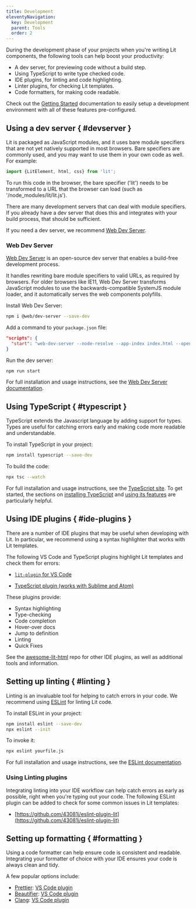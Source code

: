 ```yaml
---
title: Development
eleventyNavigation:
  key: Development
  parent: Tools
  order: 2
---
```


During the development phase of your projects when you're writing Lit components, the following tools can help boost your productivity:

* A dev server, for previewing code without a build step.
* Using TypeScript to write type checked code.
* IDE plugins, for linting and code highlighting.
* Linter plugins, for checking Lit templates.
* Code formatters, for making code readable.

Check out the [Getting Started](../../getting-started) documentation to easily setup a development environment with all of these features pre-configured.

## Using a dev server { #devserver }

Lit is packaged as JavaScript modules, and it uses bare module specifiers that are not yet natively supported in most browsers. Bare specifiers are commonly used, and you may want to use them in your own code as well. For example:

```js
import {LitElement, html, css} from 'lit';
```

To run this code in the browser, the bare specifier ('lit') needs to be transformed to a URL that the browser can load (such as '/node_modules/lit/lit.js').

There are many development servers that can deal with module specifiers. If you already have a dev server that does this and integrates with your build process, that should be sufficient.

If you need a dev server, we recommend [Web Dev Server](https://modern-web.dev/docs/dev-server/overview/).

### Web Dev Server

[Web Dev Server](https://modern-web.dev/docs/dev-server/overview/) is an open-source dev server that enables a build-free development process.

It handles rewriting bare module specifiers to valid URLs, as required by browsers. For older browsers like IE11, Web Dev Server transforms JavaScript modules to use the backwards-compatible SystemJS module loader, and it automatically serves the web components polyfills.

Install Web Dev Server:

```bash
npm i @web/dev-server --save-dev
```

Add a command to your `package.json` file:

```json
"scripts": {
  "start": "web-dev-server --node-resolve --app-index index.html --open --watch --esbuild-target auto"
}
```

Run the dev server:

```bash
npm run start
```

For full installation and usage instructions, see the [Web Dev Server documentation](https://modern-web.dev/docs/dev-server/overview/).

## Using TypeScript { #typescript }

TypeScript extends the Javascript language by adding support for types. Types are useful for catching errors early and making code more readable and understandable.

To install TypeScript in your project:

```bash
npm install typescript --save-dev
```

To build the code:

```bash
npx tsc --watch
```

For full installation and usage instructions, see the [TypeScript site](https://www.typescriptlang.org/). To get started, the sections on [installing TypeScript](https://www.typescriptlang.org/docs/handbook/typescript-tooling-in-5-minutes.html) and [using its features](https://www.typescriptlang.org/docs/handbook/typescript-in-5-minutes.html) are particularly helpful.

## Using IDE plugins { #ide-plugins }

There are a number of IDE plugins that may be useful when developing with Lit. In particular, we recommend using a syntax highlighter that works with Lit templates.

The following VS Code and TypeScript plugins highlight Lit templates and check them for errors:

* [`lit-plugin` for VS Code](https://marketplace.visualstudio.com/items?itemName=runem.lit-plugin)

* [TypeScript plugin (works with Sublime and Atom)](https://github.com/runem/lit-analyzer/tree/master/packages/ts-lit-plugin)

These plugins provide:

- Syntax highlighting
- Type-checking
- Code completion
- Hover-over docs
- Jump to definition
- Linting
- Quick Fixes

See the [awesome-lit-html](https://github.com/web-padawan/awesome-lit-html#ide-plugins) repo for other IDE plugins, as well as additional tools and information.

## Setting up linting { #linting }

Linting is an invaluable tool for helping to catch errors in your code. We recommend using [ESLint](https://eslint.org) for linting Lit code.

To install ESLint in your project:

```bash
npm install eslint --save-dev
npx eslint --init
```

To invoke it:

```bash
npx eslint yourfile.js
```

For full installation and usage instructions, see the [ESLint documentation](https://eslint.org/docs/user-guide/getting-started).

### Using Linting plugins

Integrating linting into your IDE workflow can help catch errors as early as possible, right when you're typing out your code. The following ESLint plugin can be added to check for some common issues in Lit templates:

* [https://github.com/43081j/eslint-plugin-lit](https://github.com/43081j/eslint-plugin-lit)

## Setting up formatting { #formatting }

Using a code formatter can help ensure code is consistent and readable. Integrating your formatter of choice with your IDE ensures your code is always clean and tidy.

A few popular options include:

* [Prettier](https://prettier.io/): [VS Code plugin](https://marketplace.visualstudio.com/items?itemName=esbenp.prettier-vscode)
* [Beautifier](https://beautifier.io/): [VS Code plugin](https://marketplace.visualstudio.com/items?itemName=HookyQR.beautify)
* [Clang](https://www.npmjs.com/package/clang-format): [VS Code plugin](https://marketplace.visualstudio.com/items?itemName=xaver.clang-format)
